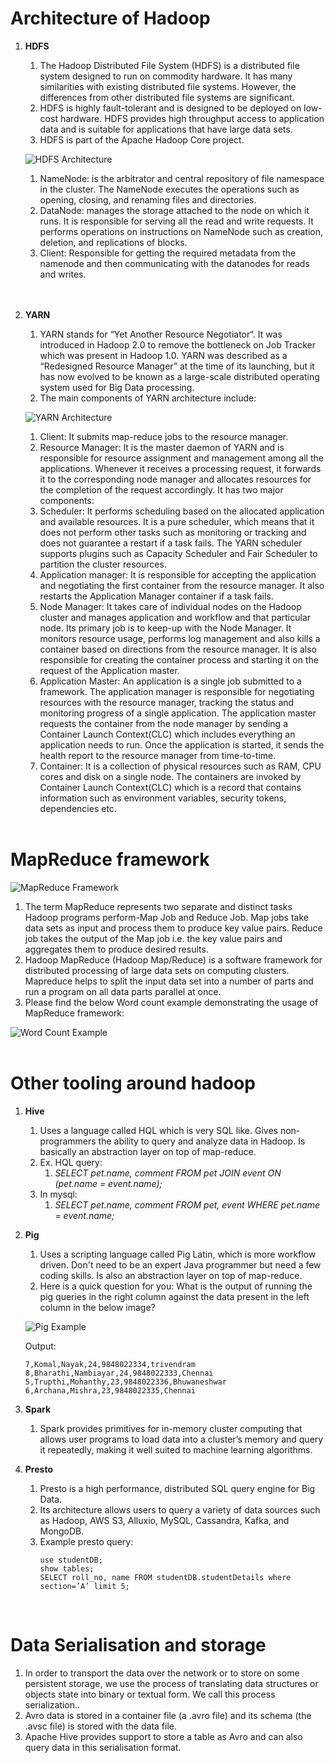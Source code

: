 # Architecture of Hadoop

1. **HDFS**
    1. The Hadoop Distributed File System (HDFS) is a distributed file system designed to run on commodity hardware. It has many similarities with existing distributed file systems. However, the differences from other distributed file systems are significant. 
    2. HDFS is highly fault-tolerant and is designed to be deployed on low-cost hardware. HDFS provides high throughput access to application data and is suitable for applications that have large data sets. 
    3. HDFS is part of the Apache Hadoop Core project.

    ![HDFS Architecture](images/hdfs_architecture.png)

    1. NameNode: is the arbitrator and central repository of file namespace in the cluster. The NameNode executes the operations such as opening, closing, and renaming files and directories.
    2. DataNode: manages the storage attached to the node on which it runs. It is responsible for serving all the read and write requests. It performs operations on instructions on NameNode such as creation, deletion, and replications of blocks.
    3. Client: Responsible for getting the required metadata from the namenode and then communicating with the datanodes for reads and writes. </br></br></br>

2. **YARN**
    1. YARN stands for “Yet Another Resource Negotiator“. It was introduced in Hadoop 2.0 to remove the bottleneck on Job Tracker which was present in Hadoop 1.0. YARN was described as a “Redesigned Resource Manager” at the time of its launching, but it has now evolved to be known as a large-scale distributed operating system used for Big Data processing.
    2. The main components of YARN architecture include:

    ![YARN Architecture](images/yarn_architecture.gif)

    1. Client: It submits map-reduce jobs to the resource manager.
    2. Resource Manager: It is the master daemon of YARN and is responsible for resource assignment and management among all the applications. Whenever it receives a processing request, it forwards it to the corresponding node manager and allocates resources for the completion of the request accordingly. It has two major components:
    3. Scheduler: It performs scheduling based on the allocated application and available resources. It is a pure scheduler, which means that it does not perform other tasks such as monitoring or tracking and does not guarantee a restart if a task fails. The YARN scheduler supports plugins such as Capacity Scheduler and Fair Scheduler to partition the cluster resources.
    4. Application manager: It is responsible for accepting the application and negotiating the first container from the resource manager. It also restarts the Application Manager container if a task fails.
    5. Node Manager: It takes care of individual nodes on the Hadoop cluster and manages application and workflow and that particular node. Its primary job is to keep-up with the Node Manager. It monitors resource usage, performs log management and also kills a container based on directions from the resource manager. It is also responsible for creating the container process and starting it on the request of the Application master.
    6. Application Master: An application is a single job submitted to a framework. The application manager is responsible for negotiating resources with the resource manager, tracking the status and monitoring progress of a single application. The application master requests the container from the node manager by sending a Container Launch Context(CLC) which includes everything an application needs to run. Once the application is started, it sends the health report to the resource manager from time-to-time.
    7. Container: It is a collection of physical resources such as RAM, CPU cores and disk on a single node. The containers are invoked by Container Launch Context(CLC) which is a record that contains information such as environment variables, security tokens, dependencies etc. </br></br>


# MapReduce framework

![MapReduce Framework](images/map_reduce.jpg)

1. The term MapReduce represents two separate and distinct tasks Hadoop programs perform-Map Job and Reduce Job. Map jobs take data sets as input and process them to produce key value pairs. Reduce job takes the output of the Map job i.e. the key value pairs and aggregates them to produce desired results. 
2. Hadoop MapReduce (Hadoop Map/Reduce) is a software framework for distributed processing of large data sets on computing clusters. Mapreduce helps to  split the input data set into a number of parts and run a program on all data parts parallel at once.
3. Please find the below Word count example demonstrating the usage of MapReduce framework:

![Word Count Example](images/mapreduce_example.jpg)
</br></br>

# Other tooling around hadoop

1. **Hive**
    1. Uses a language called HQL which is very SQL like.  Gives non-programmers the ability to query and analyze data in Hadoop.  Is basically an abstraction layer on top of map-reduce.
    2. Ex. HQL query: 
        1. _SELECT pet.name, comment FROM pet JOIN event ON  (pet.name = event.name);_
    3. In mysql: 
        1. _SELECT pet.name, comment FROM pet, event WHERE  pet.name = event.name;_
2. **Pig**
    1. Uses a scripting language called Pig Latin, which is more workflow driven.  Don't need to be an expert Java programmer but need a few coding skills.  Is also an abstraction layer on top of map-reduce.
    2. Here is a quick question for you:
    What is the output of running the pig queries in the right column against the data present in the left column in the below image?

    ![Pig Example](images/pig_example.png)

    Output:
    ```mysql
    7,Komal,Nayak,24,9848022334,trivendram
    8,Bharathi,Nambiayar,24,9848022333,Chennai
    5,Trupthi,Mohanthy,23,9848022336,Bhuwaneshwar
    6,Archana,Mishra,23,9848022335,Chennai
    ```
3. **Spark**
    1. Spark provides primitives for in-memory cluster computing that allows user programs to load data into a cluster’s memory and query it repeatedly, making it well suited to machine learning algorithms.
4. **Presto**
    1. Presto is a high performance, distributed SQL query engine for Big Data. 
    2. Its architecture allows users to query a variety of data sources such as Hadoop, AWS S3, Alluxio, MySQL, Cassandra, Kafka, and MongoDB.
    3. Example presto query:
        ```mysql
        use studentDB;
        show tables;
        SELECT roll_no, name FROM studentDB.studentDetails where section=’A’ limit 5;
        ```
</br>

# Data Serialisation and storage

1. In order to transport the data over the network or to store on some persistent storage, we use the process of translating data structures or objects state into binary or textual form. We call this process serialization..
2. Avro data is stored in a container file (a .avro file) and its schema (the .avsc file) is stored with the data file.
3. Apache Hive provides support to store a table as Avro and can also query data in this serialisation format.